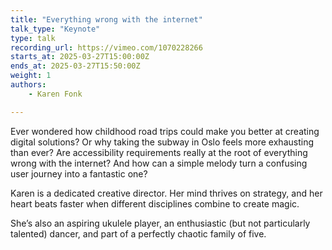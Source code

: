 ```yaml
---
title: "Everything wrong with the internet"
talk_type: "Keynote"
type: talk
recording_url: https://vimeo.com/1070228266
starts_at: 2025-03-27T15:00:00Z
ends_at: 2025-03-27T15:50:00Z
weight: 1
authors:
    - Karen Fonk

---
```

Ever wondered how childhood road trips could make you better at creating digital solutions? Or why taking the subway in Oslo feels more exhausting than ever? Are accessibility requirements really at the root of everything wrong with the internet? And how can a simple melody turn a confusing user journey into a fantastic one?

Karen is a dedicated creative director. Her mind thrives on strategy, and her heart beats faster when different disciplines combine to create magic.

She’s also an aspiring ukulele player, an enthusiastic (but not particularly talented) dancer, and part of a perfectly chaotic family of five.
